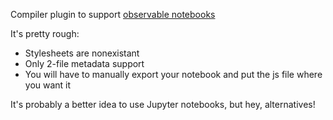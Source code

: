 Compiler plugin to support [observable notebooks](https://observablehq.com)

It's pretty rough:

* Stylesheets are nonexistant
* Only 2-file metadata support
* You will have to manually export your notebook and put the js file where you want it

It's probably a better idea to use Jupyter notebooks, but hey, alternatives!

